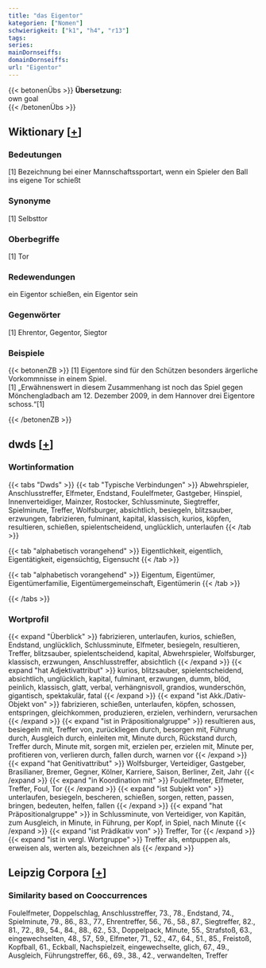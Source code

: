 ```yaml
---
title: "das Eigentor"
kategorien: ["Nomen"]
schwierigkeit: ["k1", "h4", "r13"]
tags:
series:
mainDornseiffs:
domainDornseiffs:
url: "Eigentor"
---
```


{{< betonenÜbs >}}
**Übersetzung:**  
own goal  
{{< /betonenÜbs >}}

## Wiktionary [[+](https://de.wiktionary.org/wiki/Eigentor)]

### Bedeutungen
[1] Bezeichnung bei einer Mannschaftssportart, wenn ein Spieler den Ball ins eigene Tor schießt  

### Synonyme
[1] Selbsttor  

### Oberbegriffe
[1] Tor  

### Redewendungen
ein Eigentor schießen, ein Eigentor sein  

### Gegenwörter
[1] Ehrentor, Gegentor, Siegtor  

### Beispiele
{{< betonenZB >}}
[1] Eigentore sind für den Schützen besonders ärgerliche Vorkommnisse in einem Spiel.  
[1] „Erwähnenswert in diesem Zusammenhang ist noch das Spiel gegen Mönchengladbach am 12. Dezember 2009, in dem Hannover drei Eigentore schoss.“[1]  

{{< /betonenZB >}}


## dwds [[+](https://www.dwds.de/wb/Eigentor)]

### Wortinformation
{{< tabs "Dwds" >}}
{{< tab "Typische Verbindungen" >}}
Abwehrspieler, Anschlusstreffer, Elfmeter, Endstand, Foulelfmeter, Gastgeber, Hinspiel, Innenverteidiger, Mainzer, Rostocker, Schlussminute, Siegtreffer, Spielminute, Treffer, Wolfsburger, absichtlich, besiegeln, blitzsauber, erzwungen, fabrizieren, fulminant, kapital, klassisch, kurios, köpfen, resultieren, schießen, spielentscheidend, unglücklich, unterlaufen
{{< /tab >}}

{{< tab "alphabetisch vorangehend" >}}
Eigentlichkeit, eigentlich, Eigentätigkeit, eigensüchtig, Eigensucht
{{< /tab >}}

{{< tab "alphabetisch vorangehend" >}}
Eigentum, Eigentümer, Eigentümerfamilie, Eigentümergemeinschaft, Eigentümerin
{{< /tab >}}

{{< /tabs >}}

### Wortprofil
{{< expand "Überblick" >}} fabrizieren, unterlaufen, kurios, schießen, Endstand, unglücklich, Schlussminute, Elfmeter, besiegeln, resultieren, Treffer, blitzsauber, spielentscheidend, kapital, Abwehrspieler, Wolfsburger, klassisch, erzwungen, Anschlusstreffer, absichtlich {{< /expand >}}
{{< expand "hat Adjektivattribut" >}} kurios, blitzsauber, spielentscheidend, absichtlich, unglücklich, kapital, fulminant, erzwungen, dumm, blöd, peinlich, klassisch, glatt, verbal, verhängnisvoll, grandios, wunderschön, gigantisch, spektakulär, fatal {{< /expand >}}
{{< expand "ist Akk./Dativ-Objekt von" >}} fabrizieren, schießen, unterlaufen, köpfen, schossen, entspringen, gleichkommen, produzieren, erzielen, verhindern, verursachen {{< /expand >}}
{{< expand "ist in Präpositionalgruppe" >}} resultieren aus, besiegeln mit, Treffer von, zurückliegen durch, besorgen mit, Führung durch, Ausgleich durch, einleiten mit, Minute durch, Rückstand durch, Treffer durch, Minute mit, sorgen mit, erzielen per, erzielen mit, Minute per, profitieren von, verlieren durch, fallen durch, warnen vor {{< /expand >}}
{{< expand "hat Genitivattribut" >}} Wolfsburger, Verteidiger, Gastgeber, Brasilianer, Bremer, Gegner, Kölner, Karriere, Saison, Berliner, Zeit, Jahr {{< /expand >}}
{{< expand "in Koordination mit" >}} Foulelfmeter, Elfmeter, Treffer, Foul, Tor {{< /expand >}}
{{< expand "ist Subjekt von" >}} unterlaufen, besiegeln, bescheren, schießen, sorgen, retten, passen, bringen, bedeuten, helfen, fallen {{< /expand >}}
{{< expand "hat Präpositionalgruppe" >}} in Schlussminute, von Verteidiger, von Kapitän, zum Ausgleich, in Minute, in Führung, per Kopf, in Spiel, nach Minute {{< /expand >}}
{{< expand "ist Prädikativ von" >}} Treffer, Tor {{< /expand >}}
{{< expand "ist in vergl. Wortgruppe" >}} Treffer als, entpuppen als, erweisen als, werten als, bezeichnen als {{< /expand >}}

## Leipzig Corpora [[+](https://corpora.uni-leipzig.de/en/res?word=Eigentor&corpusId=deu_newscrawl-public_2018)]


### Similarity based on Cooccurrences
Foulelfmeter, Doppelschlag, Anschlusstreffer, 73., 78., Endstand, 74., Spielminute, 79., 86., 83., 77., Ehrentreffer, 56., 76., 58., 87., Siegtreffer, 82., 81., 72., 89., 54., 84., 88., 62., 53., Doppelpack, Minute, 55., Strafstoß, 63., eingewechselten, 48., 57., 59., Elfmeter, 71., 52., 47., 64., 51., 85., Freistoß, Kopfball, 61., Eckball, Nachspielzeit, eingewechselte, glich, 67., 49., Ausgleich, Führungstreffer, 66., 69., 38., 42., verwandelten, Treffer

